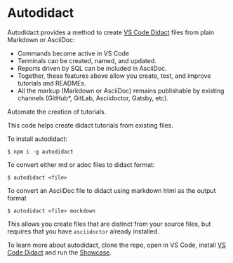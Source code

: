 # Autodidact


Autodidact provides a method to create [VS Code Didact](https://marketplace.visualstudio.com/items?itemName=redhat.vscode-didact) files from plain Markdown or AsciiDoc:

* Commands become active in VS Code
* Terminals can be created, named, and updated.
* Reports driven by SQL can be included in AsciiDoc.
* Together, these features above allow you create, test, and improve tutorials and READMEs.
* All the markup (Markdown or AsciiDoc) remains publishable by existing channels (GitHub*, GitLab, Asciidoctor, Gatsby, etc).

Automate the creation of  tutorials.

This code helps create didact tutorials from existing files.

To install autodidact:

```
$ npm i -g autodidact
```

To convert either md or adoc files to didact format:

```
$ autodidact <file>
```

To convert an AsciiDoc file to didact using markdown html as the output format
```
$ autodidact <file> mockdown
```

This allows you create files that are distinct from your source files, but requires that you have `asciidoctor` already installed.


To learn more about autodidact, clone the repo, open in VS Code, install [VS Code Didact](https://marketplace.visualstudio.com/items?itemName=redhat.vscode-didact) and run the [Showcase](test/showcase.didact.adoc).

